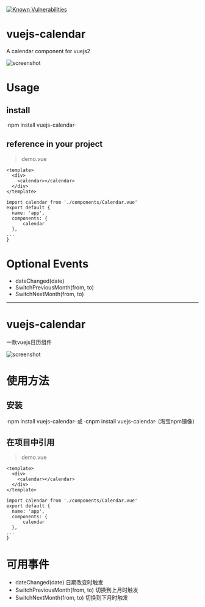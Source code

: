 [![Known Vulnerabilities](https://snyk.io/test/npm/vuejs-calendar/badge.svg)](https://snyk.io/test/npm/vuejs-calendar)

# vuejs-calendar
A calendar component for vuejs2

![screenshot](https://github.com/AaronWB/vuejs-calendar/raw/master/screenShot.png)

# Usage

## install
·npm install vuejs-calendar·

## reference in your project
> demo.vue
```
<template>
  <div>
    <calendar></calendar>
  </div>
</template>

import calendar from './components/Calendar.vue'
export default {
  name: 'app',
  components: {
      calendar
  },
...
}
```

# Optional Events
* dateChanged(date)
* SwitchPreviousMonth(from, to)
* SwitchNextMonth(from, to)

***

# vuejs-calendar
一款vuejs日历组件

![screenshot](https://github.com/AaronWB/vuejs-calendar/raw/master/screenShot.png)

# 使用方法

## 安装
·npm install vuejs-calendar·
或
·cnpm install vuejs-calendar· (淘宝npm镜像)

## 在项目中引用
> demo.vue
```
<template>
  <div>
    <calendar></calendar>
  </div>
</template>

import calendar from './components/Calendar.vue'
export default {
  name: 'app',
  components: {
      calendar
  },
...
}
```

# 可用事件
* dateChanged(date) 日期改变时触发
* SwitchPreviousMonth(from, to) 切换到上月时触发
* SwitchNextMonth(from, to) 切换到下月时触发